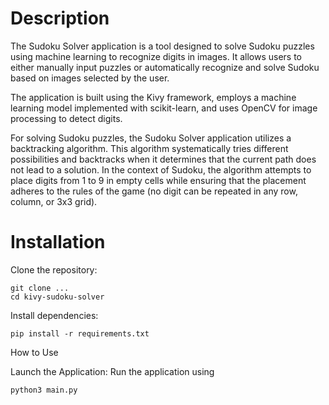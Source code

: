 # Description

The Sudoku Solver application is a tool designed to solve Sudoku puzzles using machine learning to recognize digits in images. It allows users to either manually input puzzles or automatically recognize and solve Sudoku based on images selected by the user.

The application is built using the Kivy framework, employs a machine learning model implemented with scikit-learn, and uses OpenCV for image processing to detect digits.

For solving Sudoku puzzles, the Sudoku Solver application utilizes a backtracking algorithm. This algorithm systematically tries different possibilities and backtracks when it determines that the current path does not lead to a solution. In the context of Sudoku, the algorithm attempts to place digits from 1 to 9 in empty cells while ensuring that the placement adheres to the rules of the game (no digit can be repeated in any row, column, or 3x3 grid).


# Installation

Clone the repository:

    git clone ...
    cd kivy-sudoku-solver

Install dependencies:

    pip install -r requirements.txt

How to Use

Launch the Application:
Run the application using 

    python3 main.py
    


